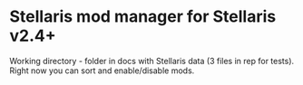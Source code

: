 # Stellaris mod manager for Stellaris v2.4+
Working directory - folder in docs with Stellaris data (3 files in rep for tests).
Right now you can sort and enable/disable mods.

